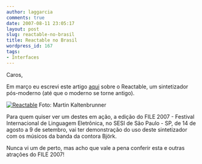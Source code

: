 ```yaml
---
author: laggarcia
comments: true
date: 2007-08-11 23:05:17
layout: post
slug: reactable-no-brasil
title: Reactable no Brasil
wordpress_id: 167
tags:
- Interfaces
---
```


Caros,

Em março eu escrevi este artigo [aqui](http://log4dev.com/2007/03/10/multi-user-electro-acoustic-music-instrument-with-a-tabletop-tangible-user-interface/) sobre o Reactable, um sintetizador pós-moderno (até que o moderno se torne antigo).



[![Reactable]({{BASE_PATH}}images/2007-08-11-reactable-no-brasil/gal01gde.jpg)]({{BASE_PATH}}images/2007-08-11-reactable-no-brasil/gal01gde.jpg)
Foto: Martin Kaltenbrunner

Para quem quiser ver um destes em ação, a edição do FILE 2007 - Festival Internacional de Linguagem Eletrônica, no SESI de São Paulo - SP,  de 14 de agosto a 9 de setembro, vai ter demonstração do uso deste sintetizador com os músicos da banda da contora Björk.

Nunca vi um de perto, mas acho que vale a pena conferir esta e outras atrações do FILE 2007!
